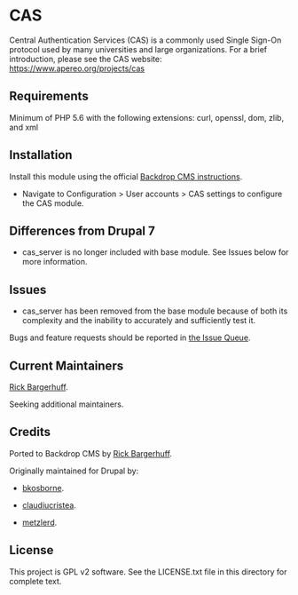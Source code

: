 CAS
======================

Central Authentication Services (CAS) is a commonly used Single Sign-On
protocol used by many universities and large organizations. For a brief
introduction, please see the CAS website: https://www.apereo.org/projects/cas

Requirements
------------

Minimum of PHP 5.6 with the following extensions: curl, openssl, dom, zlib, and xml


Installation
------------
Install this module using the official [Backdrop CMS instructions](https://docs.backdropcms.org/documentation/extend-with-modules).

  - Navigate to Configuration > User accounts > CAS settings to configure the CAS module.


Differences from Drupal 7
-------------------------

  - cas_server is no longer included with base module. See Issues below for more information.


Issues
------

  - cas_server has been removed from the base module because of both its complexity and the inability to accurately and sufficiently test it.

Bugs and feature requests should be reported in [the Issue Queue](https://github.com/rbargerhuff/cas/issues).


Current Maintainers
-------------------

[Rick Bargerhuff](https://github.com/rbargerhuff).

Seeking additional maintainers.


Credits
-------

Ported to Backdrop CMS by [Rick Bargerhuff](https://github.com/rbargerhuff).

Originally maintained for Drupal by:

  - [bkosborne](https://www.drupal.org/u/bkosborne).

  - [claudiucristea](https://www.drupal.org/u/claudiucristea).

  - [metzlerd](https://www.drupal.org/u/metzlerd).


License
-------

This project is GPL v2 software.
See the LICENSE.txt file in this directory for complete text.
